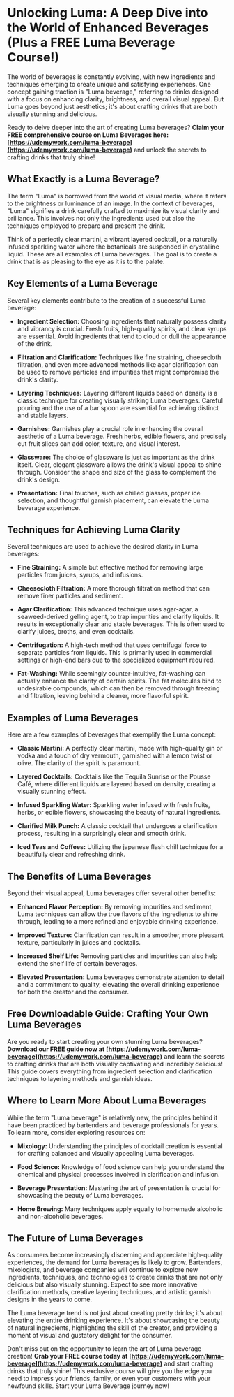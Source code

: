 # Unlocking Luma: A Deep Dive into the World of Enhanced Beverages (Plus a FREE Luma Beverage Course!)

The world of beverages is constantly evolving, with new ingredients and techniques emerging to create unique and satisfying experiences. One concept gaining traction is "Luma beverage," referring to drinks designed with a focus on enhancing clarity, brightness, and overall visual appeal. But Luma goes beyond just aesthetics; it's about crafting drinks that are both visually stunning and delicious.

Ready to delve deeper into the art of creating Luma beverages? **Claim your FREE comprehensive course on Luma Beverages here: [https://udemywork.com/luma-beverage](https://udemywork.com/luma-beverage)** and unlock the secrets to crafting drinks that truly shine!

## What Exactly is a Luma Beverage?

The term "Luma" is borrowed from the world of visual media, where it refers to the brightness or luminance of an image. In the context of beverages, "Luma" signifies a drink carefully crafted to maximize its visual clarity and brilliance. This involves not only the ingredients used but also the techniques employed to prepare and present the drink.

Think of a perfectly clear martini, a vibrant layered cocktail, or a naturally infused sparkling water where the botanicals are suspended in crystalline liquid. These are all examples of Luma beverages. The goal is to create a drink that is as pleasing to the eye as it is to the palate.

## Key Elements of a Luma Beverage

Several key elements contribute to the creation of a successful Luma beverage:

*   **Ingredient Selection:** Choosing ingredients that naturally possess clarity and vibrancy is crucial. Fresh fruits, high-quality spirits, and clear syrups are essential. Avoid ingredients that tend to cloud or dull the appearance of the drink.

*   **Filtration and Clarification:** Techniques like fine straining, cheesecloth filtration, and even more advanced methods like agar clarification can be used to remove particles and impurities that might compromise the drink's clarity.

*   **Layering Techniques:** Layering different liquids based on density is a classic technique for creating visually striking Luma beverages. Careful pouring and the use of a bar spoon are essential for achieving distinct and stable layers.

*   **Garnishes:** Garnishes play a crucial role in enhancing the overall aesthetic of a Luma beverage. Fresh herbs, edible flowers, and precisely cut fruit slices can add color, texture, and visual interest.

*   **Glassware:** The choice of glassware is just as important as the drink itself. Clear, elegant glassware allows the drink's visual appeal to shine through. Consider the shape and size of the glass to complement the drink's design.

*   **Presentation:** Final touches, such as chilled glasses, proper ice selection, and thoughtful garnish placement, can elevate the Luma beverage experience.

## Techniques for Achieving Luma Clarity

Several techniques are used to achieve the desired clarity in Luma beverages:

*   **Fine Straining:** A simple but effective method for removing large particles from juices, syrups, and infusions.

*   **Cheesecloth Filtration:** A more thorough filtration method that can remove finer particles and sediment.

*   **Agar Clarification:** This advanced technique uses agar-agar, a seaweed-derived gelling agent, to trap impurities and clarify liquids. It results in exceptionally clear and stable beverages. This is often used to clarify juices, broths, and even cocktails.

*   **Centrifugation:** A high-tech method that uses centrifugal force to separate particles from liquids. This is primarily used in commercial settings or high-end bars due to the specialized equipment required.

*   **Fat-Washing:** While seemingly counter-intuitive, fat-washing can actually enhance the clarity of certain spirits. The fat molecules bind to undesirable compounds, which can then be removed through freezing and filtration, leaving behind a cleaner, more flavorful spirit.

## Examples of Luma Beverages

Here are a few examples of beverages that exemplify the Luma concept:

*   **Classic Martini:** A perfectly clear martini, made with high-quality gin or vodka and a touch of dry vermouth, garnished with a lemon twist or olive. The clarity of the spirit is paramount.

*   **Layered Cocktails:** Cocktails like the Tequila Sunrise or the Pousse Café, where different liquids are layered based on density, creating a visually stunning effect.

*   **Infused Sparkling Water:** Sparkling water infused with fresh fruits, herbs, or edible flowers, showcasing the beauty of natural ingredients.

*   **Clarified Milk Punch:** A classic cocktail that undergoes a clarification process, resulting in a surprisingly clear and smooth drink.

*   **Iced Teas and Coffees:** Utilizing the japanese flash chill technique for a beautifully clear and refreshing drink.

## The Benefits of Luma Beverages

Beyond their visual appeal, Luma beverages offer several other benefits:

*   **Enhanced Flavor Perception:** By removing impurities and sediment, Luma techniques can allow the true flavors of the ingredients to shine through, leading to a more refined and enjoyable drinking experience.

*   **Improved Texture:** Clarification can result in a smoother, more pleasant texture, particularly in juices and cocktails.

*   **Increased Shelf Life:** Removing particles and impurities can also help extend the shelf life of certain beverages.

*   **Elevated Presentation:** Luma beverages demonstrate attention to detail and a commitment to quality, elevating the overall drinking experience for both the creator and the consumer.

## Free Downloadable Guide: Crafting Your Own Luma Beverages

Are you ready to start creating your own stunning Luma beverages? **Download our FREE guide now at [https://udemywork.com/luma-beverage](https://udemywork.com/luma-beverage)** and learn the secrets to crafting drinks that are both visually captivating and incredibly delicious! This guide covers everything from ingredient selection and clarification techniques to layering methods and garnish ideas.

## Where to Learn More About Luma Beverages

While the term "Luma beverage" is relatively new, the principles behind it have been practiced by bartenders and beverage professionals for years. To learn more, consider exploring resources on:

*   **Mixology:** Understanding the principles of cocktail creation is essential for crafting balanced and visually appealing Luma beverages.

*   **Food Science:** Knowledge of food science can help you understand the chemical and physical processes involved in clarification and infusion.

*   **Beverage Presentation:** Mastering the art of presentation is crucial for showcasing the beauty of Luma beverages.

*   **Home Brewing:** Many techniques apply equally to homemade alcoholic and non-alcoholic beverages.

## The Future of Luma Beverages

As consumers become increasingly discerning and appreciate high-quality experiences, the demand for Luma beverages is likely to grow. Bartenders, mixologists, and beverage companies will continue to explore new ingredients, techniques, and technologies to create drinks that are not only delicious but also visually stunning. Expect to see more innovative clarification methods, creative layering techniques, and artistic garnish designs in the years to come.

The Luma beverage trend is not just about creating pretty drinks; it's about elevating the entire drinking experience. It's about showcasing the beauty of natural ingredients, highlighting the skill of the creator, and providing a moment of visual and gustatory delight for the consumer.

Don't miss out on the opportunity to learn the art of Luma beverage creation! **Grab your FREE course today at [https://udemywork.com/luma-beverage](https://udemywork.com/luma-beverage)** and start crafting drinks that truly shine! This exclusive course will give you the edge you need to impress your friends, family, or even your customers with your newfound skills. Start your Luma Beverage journey now!
